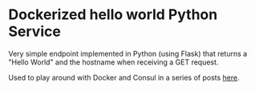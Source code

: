 Dockerized hello world Python Service
=====================================

Very simple endpoint implemented in Python (using Flask) that returns a "Hello
World" and the hostname when receiving a GET request.

Used to play around with Docker and Consul in a series of posts
[here](http://jlordiales.me/tags/#Docker).
